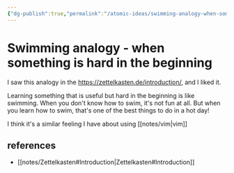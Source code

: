 ```yaml
---
{"dg-publish":true,"permalink":"/atomic-ideas/swimming-analogy-when-something-is-hard-in-the-beginning/","dgHomeLink":true,"dgPassFrontmatter":false,"dgShowBacklinks":true,"dgShowLocalGraph":true}
---
```


# Swimming analogy - when something is hard in the beginning

I saw this analogy in the <https://zettelkasten.de/introduction/>, and I liked it.

Learning something that is useful but hard in the beginning is like swimming. When you don't know how to swim, it's not fun at all. But when you learn how to swim, that's one of the best things to do in a hot day!

I think it's a similar feeling I have about using [[notes/vim|vim]]

## references

- [[notes/Zettelkasten#Introduction|Zettelkasten#Introduction]]